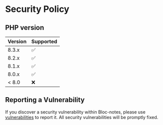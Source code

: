 # Security Policy

## PHP version

| Version | Supported          |
| ------- | ------------------ |
| 8.3.x   | :white_check_mark: |
| 8.2.x   | :white_check_mark: |
| 8.1.x   | :white_check_mark: |
| 8.0.x   | :white_check_mark: |
| < 8.0   | :x:                |

## Reporting a Vulnerability

If you discover a security vulnerability within Bloc-notes, please use [vulnerabilities](https://github.com/seguinleo/Bloc-notes/security) to report it. All security vulnerabilities will be promptly fixed.
